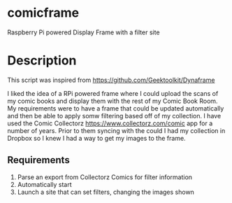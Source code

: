 # comicframe
Raspberry Pi powered Display Frame with a filter site

# Description
This script was inspired from https://github.com/Geektoolkit/Dynaframe

I liked the idea of a RPi powered frame where I could upload the scans of my comic books and display them with the rest of my Comic Book Room. My requirements were to have a frame that could be updated automatically and then be able to apply somw filtering based off of my collection. I have used the  Comic Collectorz https://www.collectorz.com/comic app for a number of years. Prior to them syncing with the could I had my collection in Dropbox so I knew I had a way to get my images to the frame.

## Requirements
1. Parse an export from Collectorz Comics for filter information
2. Automatically start 
3. Launch a site that can set filters, changing the images shown
